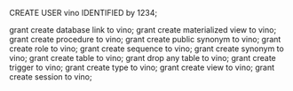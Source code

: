 CREATE USER vino IDENTIFIED by 1234;

grant create database link to vino;
grant create materialized view to vino;
grant create procedure to vino;
grant create public synonym to vino;
grant create role to vino;
grant create sequence to vino;
grant create synonym to vino;
grant create table to vino;
grant drop any table to vino;
grant create trigger to vino;
grant create type to vino;
grant create view to vino;
grant create session to vino;
